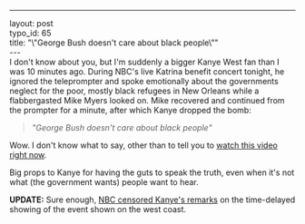 ------------------------------------------------------------------------

layout: post\
typo\_id: 65\
title: "\\"George Bush doesn't care about black people\\""\
---\
I don't know about you, but I'm suddenly a bigger Kanye West fan than I
was 10 minutes ago. During NBC's live Katrina benefit concert tonight,
he ignored the teleprompter and spoke emotionally about the governments
neglect for the poor, mostly black refugees in New Orleans while a
flabbergasted Mike Myers looked on. Mike recovered and continued from
the prompter for a minute, after which Kanye dropped the bomb:

> *"George Bush doesn't care about black people"*

Wow. I don't know what to say, other than to tell you to [watch this
video right now](http://www.crooksandliars.com/2005/09/02.html#a4762).

Big props to Kanye for having the guts to speak the truth, even when
it's not what (the government wants) people want to hear.

**UPDATE:** Sure enough, [NBC censored Kanye's
remarks](http://www.crooksandliars.com/005/09/02.html#a4764) on the
time-delayed showing of the event shown on the west coast.
